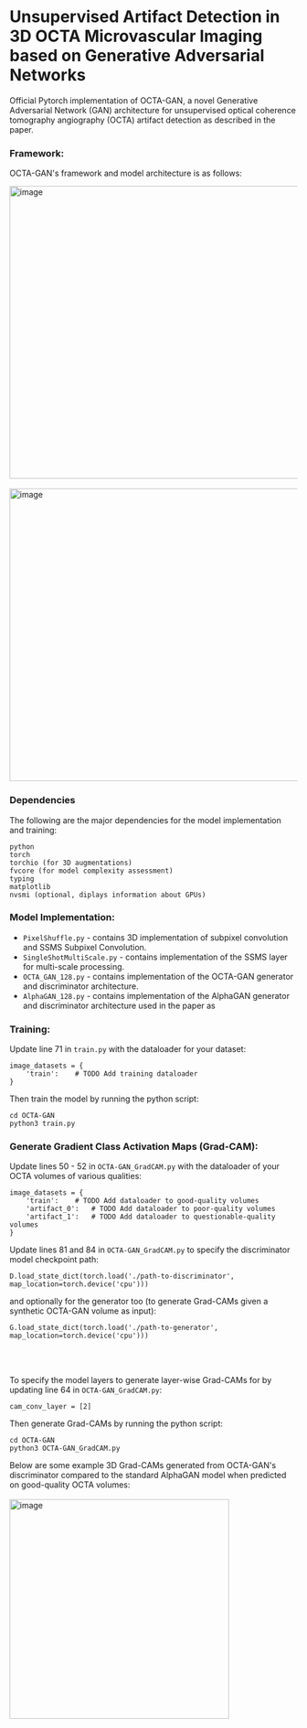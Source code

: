 # Unsupervised Artifact Detection in 3D OCTA Microvascular Imaging based on Generative Adversarial Networks
Official Pytorch implementation of OCTA-GAN, a novel Generative Adversarial Network (GAN) architecture for unsupervised optical coherence tomography angiography (OCTA) artifact detection as described in the paper.

### Framework:
OCTA-GAN's framework and model architecture is as follows:

<img width="512" alt="image" src="https://github.com/edsumpena/OCTA-GAN/assets/21966025/b83286e9-455d-4bc8-aac5-ffc94005ad12">
<br/><br/>
<img width="512" alt="image" src="https://github.com/edsumpena/OCTA-GAN/assets/21966025/0ebbd82a-38cc-4c75-a609-744302141c53">

### Dependencies

The following are the major dependencies for the model implementation and training:
```
python
torch
torchio (for 3D augmentations)
fvcore (for model complexity assessment)
typing
matplotlib
nvsmi (optional, diplays information about GPUs)
```

### Model Implementation:
- `PixelShuffle.py` - contains 3D implementation of subpixel convolution and SSMS Subpixel Convolution.
- `SingleShotMultiScale.py` - contains implementation of the SSMS layer for multi-scale processing.
- `OCTA_GAN_128.py` - contains implementation of the OCTA-GAN generator and discriminator architecture.
- `AlphaGAN_128.py` - contains implementation of the AlphaGAN generator and discriminator architecture used in the paper as 

### Training:
Update line 71 in `train.py` with the dataloader for your dataset:
```
image_datasets = {
    'train':    # TODO Add training dataloader
}
```
Then train the model by running the python script:
```
cd OCTA-GAN
python3 train.py
```

### Generate Gradient Class Activation Maps (Grad-CAM):
Update lines 50 - 52 in `OCTA-GAN_GradCAM.py` with the dataloader of your OCTA volumes of various qualities:
```
image_datasets = {
    'train':    # TODO Add dataloader to good-quality volumes
    'artifact_0':   # TODO Add dataloader to poor-quality volumes
    'artifact_1':   # TODO Add dataloader to questionable-quality volumes
}
```


Update lines 81 and 84 in `OCTA-GAN_GradCAM.py` to specify the discriminator model checkpoint path:
```
D.load_state_dict(torch.load('./path-to-discriminator', map_location=torch.device('cpu')))
```
and optionally for the generator too (to generate Grad-CAMs given a synthetic OCTA-GAN volume as input):
```
G.load_state_dict(torch.load('./path-to-generator', map_location=torch.device('cpu')))
```
<br/><br/>

To specify the model layers to generate layer-wise Grad-CAMs for by updating line 64 in `OCTA-GAN_GradCAM.py`:
```
cam_conv_layer = [2]
```

Then generate Grad-CAMs by running the python script:
```
cd OCTA-GAN
python3 OCTA-GAN_GradCAM.py
```

Below are some example 3D Grad-CAMs generated from OCTA-GAN's discriminator compared to the standard AlphaGAN model when predicted on good-quality OCTA volumes:
<br/><br/>
<img width="384" alt="image" src="https://github.com/edsumpena/OCTA-GAN/assets/21966025/69e40858-ec80-4126-b527-1e235b51db5d">
